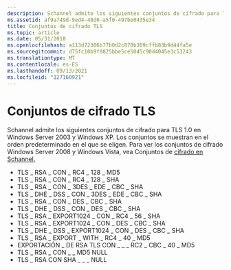 ```yaml
---
description: Schannel admite los siguientes conjuntos de cifrado para TLS 1.0 en Windows Server 2003 y Windows XP.
ms.assetid: af9a749d-9ed4-48d0-a5f0-497be0435e34
title: Conjuntos de cifrado TLS
ms.topic: article
ms.date: 05/31/2018
ms.openlocfilehash: a113d72306b77b0d2c870b309cffb83b9d44fa5e
ms.sourcegitcommit: d75fc10b9f0825bbe5ce5045c90d4045e3c53243
ms.translationtype: MT
ms.contentlocale: es-ES
ms.lasthandoff: 09/13/2021
ms.locfileid: "127160921"
---
```

# <a name="tls-cipher-suites"></a>Conjuntos de cifrado TLS

Schannel admite los siguientes conjuntos de cifrado para TLS 1.0 en Windows Server 2003 y Windows XP. Los conjuntos se muestran en el orden predeterminado en el que se eligen. Para ver los conjuntos de cifrado Windows Server 2008 y Windows Vista, vea Conjuntos de [cifrado en Schannel.](cipher-suites-in-schannel.md)

-   TLS \_ RSA \_ CON \_ RC4 \_ 128 \_ MD5
-   TLS \_ RSA \_ CON \_ RC4 \_ 128 \_ SHA
-   TLS \_ RSA \_ CON \_ 3DES \_ EDE \_ CBC \_ SHA
-   TLS \_ DHE \_ DSS \_ CON \_ 3DES \_ EDE \_ CBC \_ SHA
-   TLS \_ RSA \_ CON \_ DES \_ CBC \_ SHA
-   TLS \_ DHE \_ DSS \_ CON \_ DES \_ CBC \_ SHA
-   TLS \_ RSA \_ EXPORT1024 \_ CON \_ RC4 \_ 56 \_ SHA
-   TLS \_ RSA \_ EXPORT1024 \_ CON \_ DES \_ CBC \_ SHA
-   TLS \_ DHE \_ DSS \_ EXPORT1024 \_ CON \_ DES \_ CBC \_ SHA
-   TLS \_ RSA \_ EXPORT \_ WITH \_ RC4 \_ 40 \_ MD5
-   EXPORTACIÓN \_ DE RSA TLS CON \_ \_ \_ RC2 \_ CBC \_ 40 \_ MD5
-   TLS \_ RSA \_ CON \_ \_ MD5 NULL
-   TLS \_ RSA CON SHA \_ \_ \_ NULL

 

 




